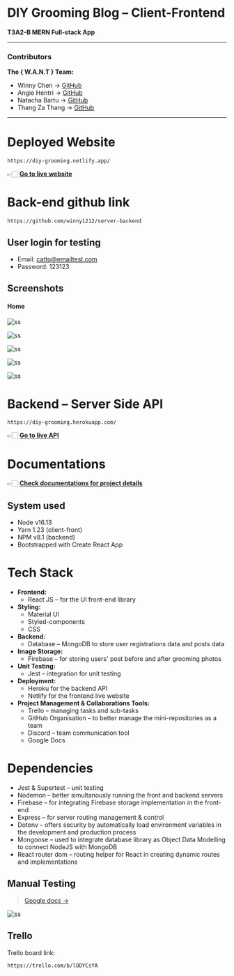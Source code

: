 # DIY Grooming Blog – Client-Frontend

**T3A2-B MERN Full-stack App**

---

### Contributors

**The { W.A.N.T } Team:**

- Winny Chen → [GitHub](https://github.com/Winny1212)
- Angie Hentri → [GitHub](https://github.com/a-sh-dev)
- Natacha Bartu → [GitHub](https://github.com/NatachaBartu)
- Thang Za Thang → [GitHub](https://github.com/thangzathang)

---

# Deployed Website

```
https://diy-grooming.netlify.app/
```

👉🏻  [**Go to live website**](https://diy-grooming.netlify.app/) 


# Back-end github link

```
https://github.com/winny1212/server-backend
```

## User login for testing

- Email: catto@emailtest.com
- Password: 123123

## Screenshots

#### Home

![ss](./docs/screenshot/01_home.png)

![ss](./docs/screenshot/02_about.png)

![ss](./docs/screenshot/03_rego.png)

![ss](./docs/screenshot/04_post.png)

![ss](./docs/screenshot/05_form.png)

# Backend – Server Side API

```
https://diy-grooming.herokuapp.com/
```

👉🏻  [**Go to live API**](https://diy-grooming.herokuapp.com/) 

# Documentations

👉🏻  [**Check documentations for project details**](https://github.com/DIYGrooming/docs)  


## System used

- Node v16.13
- Yarn 1.23 (client-front)
- NPM v8.1 (backend)
- Bootstrapped with Create React App

# Tech Stack

- **Frontend:**
  - React JS – for the UI front-end library
- **Styling:**
  - Material UI
  - Styled-components
  - CSS
- **Backend:**
  - Database – MongoDB to store user registrations data and posts data
- **Image Storage:**
  - Firebase – for storing users' post before and after grooming photos
- **Unit Testing:**
  - Jest – integration for unit testing
- **Deployment:**
  - Heroku for the backend API
  - Netlify for the frontend live website
- **Project Management & Collaborations Tools:**
  - Trello – managing tasks and sub-tasks
  - GitHub Organisation – to better manage the mini-repositories as a team
  - Discord – team communication tool
  - Google Docs

# Dependencies

- Jest & Supertest – unit testing
- Nodemon – better simultanously running the front and backend servers
- Firebase – for integrating Firebase storage implementation in the front-end
- Express – for server routing management & control
- Dotenv – offers security by automatically load environment variables in the development and production process
- Mongoose – used to integrate database library as Object Data Modelling to connect NodeJS with MongoDB
- React router dom – routing helper for React in creating dynamic routes and implementations



## Manual Testing

> [Google docs →](https://docs.google.com/spreadsheets/d/1mJl3-WuvjXtg10zq3uvOUODrX56ebJTQjuLsFqvPbC4/edit?usp=sharing)   

![ss](./docs/screenshot/testing.png)



## Trello

Trello board link:

```
https://trello.com/b/lODYCsYA
```

